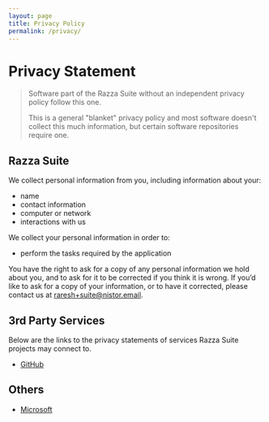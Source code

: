 ```yaml
---
layout: page
title: Privacy Policy
permalink: /privacy/
---
```


# Privacy Statement

> Software part of the Razza Suite without an independent privacy policy follow this one.
>
> This is a general "blanket" privacy policy and most software doesn't collect this much information, but certain software repositories require one.

## Razza Suite

We collect personal information from you, including information about your:

* name
* contact information
* computer or network
* interactions with us

We collect your personal information in order to:

* perform the tasks required by the application

You have the right to ask for a copy of any personal information we hold about you, and to ask for it to be corrected if you think it is wrong. If you’d like to ask for a copy of your information, or to have it corrected, please contact us at raresh+suite@nistor.email.

## 3rd Party Services

Below are the links to the privacy statements of services Razza Suite projects may connect to.

* [GitHub](https://docs.github.com/en/site-policy/privacy-policies/github-privacy-statement)

## Others

* [Microsoft](https://privacy.microsoft.com/en-gb/privacystatement)